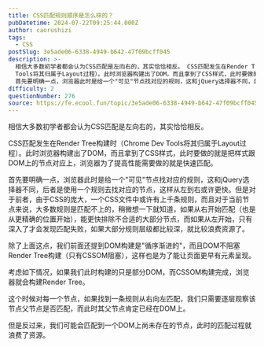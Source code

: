 ```yaml
---
title: CSS匹配规则顺序是怎么样的？
pubDatetime: 2024-07-22T09:25:44.000Z
author: caorushizi
tags:
  - CSS
postSlug: 3e5ade06-6338-4949-b642-47f09bcff045
description: >-
  相信大多数初学者都会认为CSS匹配是左向右的，其实恰恰相反。 CSS匹配发生在Render Tree构建时（Chrome Dev
  Tools将其归属于Layout过程）。此时浏览器构建出了DOM，而且拿到了CSS样式，此时要做的就是把样式跟DOM上的节点对应上，浏览器为了提高性能需要做的就是快速匹配。
  首先要明确一点，浏览器此时是给一个"可见"节点找对应的规则，这和jQuery选择器不同，后者是使
difficulty: 2
questionNumber: 276
source: https://fe.ecool.fun/topic/3e5ade06-6338-4949-b642-47f09bcff045
---
```


相信大多数初学者都会认为CSS匹配是左向右的，其实恰恰相反。

CSS匹配发生在Render Tree构建时（Chrome Dev Tools将其归属于Layout过程）。此时浏览器构建出了DOM，而且拿到了CSS样式，此时要做的就是把样式跟DOM上的节点对应上，浏览器为了提高性能需要做的就是快速匹配。

首先要明确一点，浏览器此时是给一个"可见"节点找对应的规则，这和jQuery选择器不同，后者是使用一个规则去找对应的节点，这样从左到右或许更快。但是对于前者，由于CSS的庞大，一个CSS文件中或许有上千条规则，而且对于当前节点来说，大多数规则是匹配不上的，稍微想一下就知道，如果从右开始匹配（也是从更精确的位置开始），能更快排除不合适的大部分节点，而如果从左开始，只有深入了才会发现匹配失败，如果大部分规则层级都比较深，就比较浪费资源了。

除了上面这点，我们前面还提到DOM构建是"循序渐进的"，而且DOM不阻塞Render Tree构建（只有CSSOM阻塞），这样也是为了能让页面更早有元素呈现。

考虑如下情况，如果我们此时构建的只是部分DOM，而CSSOM构建完成，浏览器就会构建Render Tree。

这个时候对每一个节点，如果找到一条规则从右向左匹配，我们只需要逐层观察该节点父节点是否匹配，而此时其父节点肯定已经在DOM上。

但是反过来，我们可能会匹配到一个DOM上尚未存在的节点，此时的匹配过程就浪费了资源。

